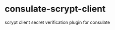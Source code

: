 consulate-scrypt-client
=======================

scrypt client secret verification plugin for consulate
